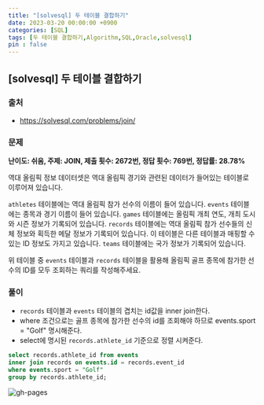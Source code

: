 ```yaml
---
title: "[solvesql] 두 테이블 결합하기"
date: 2023-03-20 00:00:00 +0900
categories: [SQL]
tags: [두 테이블 결합하기,Algorithm,SQL,Oracle,solvesql]
pin : false
---
```


## [solvesql] 두 테이블 결합하기

### 출처
- <a href="https://solvesql.com/problems/join/" target="_blank"> https://solvesql.com/problems/join/ </a>

### 문제

**난이도: 쉬움, 주제: JOIN, 제출 횟수: 2672번, 정답 횟수: 769번, 정답률: 28.78%**

역대 올림픽 정보 데이터셋은 역대 올림픽 경기와 관련된 데이터가 들어있는 테이블로 이루어져 있습니다.

`athletes` 테이블에는 역대 올림픽 참가 선수의 이름이 들어 있습니다. `events` 테이블에는 종목과 경기 이름이 들어 있습니다. `games` 테이블에는 올림픽 개최 연도, 개최 도시와 시즌 정보가 기록되어 있습니다. `records` 테이블에는 역대 올림픽 참가 선수들의 신체 정보와 획득한 메달 정보가 기록되어 있습니다. 이 테이블은 다른 테이블과 매핑할 수 있는 ID 정보도 가지고 있습니다. `teams` 테이블에는 국가 정보가 기록되어 있습니다.

위 테이블 중 `events` 테이블과 `records` 테이블을 활용해 올림픽 골프 종목에 참가한 선수의 ID를 모두 조회하는 쿼리를 작성해주세요.


### 풀이
- `records` 테이블과 `events` 테이블의 겹치는 id값을 inner join한다.
- where 조건으로는 골프 종목에 참가한 선수의 id를 조회해야 하므로 events.sport = "Golf" 명시해준다.
- select에 명시된 `records.athlete_id` 기준으로 정렬 시켜준다.
```sql
select records.athlete_id from events
inner join records on events.id = records.event_id
where events.sport = "Golf"
group by records.athlete_id;
```

![gh-pages](../../../assets/img/favicons/android-chrome-256x256.png)
